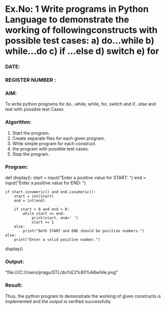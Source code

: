 # Ex.No: 1 Write programs in Python Language to demonstrate the working of followingconstructs with possible test cases: a) do…while b) while…do c) if …else d) switch e) for 

### DATE:                                                                            
### REGISTER NUMBER : 

### AIM:  
To write python programs for do…while, while, for, switch and if…else and test with possible test 
Cases 

### Algorithm:
1. Start the program.
2. Create separate files for each given program.
3. Write simple program for each construct.
4.  the program with possible test cases.
5. Stop the program.
### Program:
def display():
    start = input("Enter a positive value for START: ")
    end = input("Enter a positive value for END: ")
    
    if start.isnumeric() and end.isnumeric():
        start = int(start)
        end = int(end)
        
        if start > 0 and end > 0: 
            while start <= end:   
                print(start, end=' ')
                start += 1
        else:
            print("Both START and END should be positive numbers.")
    else:
        print("Enter a valid positive number.")

display()















### Output:
"file:///C:/Users/pragu/STL/do%E2%80%A6while.png"







### Result:
Thus, the python program to demonstrate the working of given constructs is implemented and the output is verified successfully.


